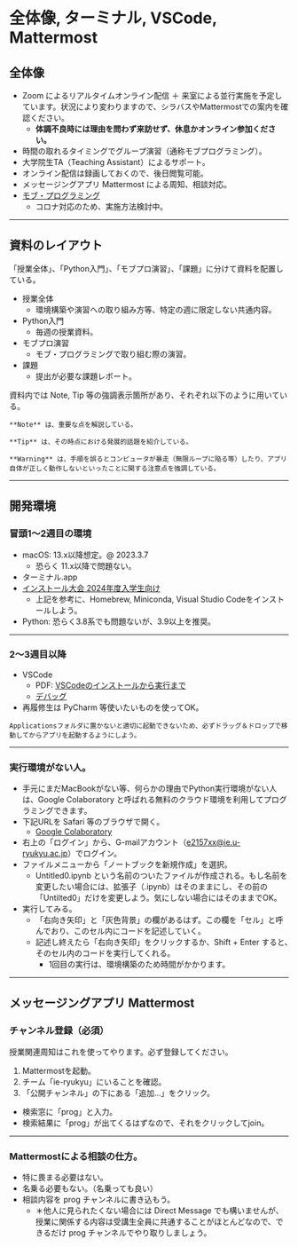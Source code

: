 # 全体像, ターミナル, VSCode, Mattermost

## 全体像
- Zoom によるリアルタイムオンライン配信 ＋ 来室による並行実施を予定しています。状況により変わりますので、シラバスやMattermostでの案内を確認ください。
  - **体調不良時には理由を問わず来訪せず、休息かオンライン参加ください。**
- 時間の取れるタイミングでグループ演習（通称モブプログラミング）。
- 大学院生TA（Teaching Assistant）によるサポート。
- オンライン配信は録画しておくので、後日閲覧可能。
- メッセージングアプリ Mattermost による周知、相談対応。
- [モブ・プログラミング](./exercise/howto)
  - コロナ対応のため、実施方法検討中。

---
## 資料のレイアウト
「授業全体」、「Python入門」、「モブプロ演習」、「課題」に分けて資料を配置している。
- 授業全体
  - 環境構築や演習への取り組み方等、特定の週に限定しない共通内容。
- Python入門
  - 毎週の授業資料。
- モブプロ演習
  - モブ・プログラミングで取り組む際の演習。
- 課題
  - 提出が必要な課題レポート。

資料内では Note, Tip 等の強調表示箇所があり、それぞれ以下のように用いている。

```{note}
**Note** は、重要な点を解説している。
```

```{tip}
**Tip** は、その時点における発展的話題を紹介している。
```

```{warning}
**Warning** は、手順を誤るとコンピュータが暴走（無限ループに陥る等）したり、アプリ自体が正しく動作しないといったことに関する注意点を強調している。
```

---
## 開発環境
### 冒頭1〜2週目の環境
- macOS: 13.x以降想定。@ 2023.3.7
  - 恐らく 11.x以降で問題ない。
- ターミナル.app
- [インストール大会 2024年度入学生向け](https://ie.u-ryukyu.ac.jp/install_2024/post/mac/mac/)
  - 上記を参考に、Homebrew, Miniconda, Visual Studio Codeをインストールしよう。
- Python: 恐らく3.8系でも問題ないが、3.9以上を推奨。

---
### 2〜3週目以降
- VSCode
  - PDF: <a href="http://ie.u-ryukyu.ac.jp/~tnal/2023/prog1/vscode2023.pdf" target="_blank">VSCodeのインストールから実行まで</a>
  - [デバッグ](./debug)
- 再履修生は PyCharm 等使いたいものを使ってOK。

```{warning}
Applicationsフォルダに置かないと適切に起動できないため、必ずドラッグ＆ドロップで移動してからアプリを起動するようにしよう。
```

---
### 実行環境がない人。
- 手元にまだMacBookがない等、何らかの理由でPython実行環境がない人は、Google Colaboratory と呼ばれる無料のクラウド環境を利用してプログラミングできます。
- 下記URLを Safari 等のブラウザで開く。
  - [Google Colaboratory](https://colab.research.google.com/notebooks/welcome.ipynb?hl=ja)
- 右上の「ログイン」から、G-mailアカウント（e2157xx@ie.u-ryukyu.ac.jp）でログイン。
- ファイルメニューから「ノートブックを新規作成」を選択。
  - Untitled0.ipynb という名前のついたファイルが作成される。もし名前を変更したい場合には、拡張子（.ipynb）はそのままにし、その前の「Untilted0」だけを変更しよう。気にしない場合にはそのままでOK。
- 実行してみる。
  - 「右向き矢印」と「灰色背景」の欄があるはず。この欄を「セル」と呼んでおり、このセル内にコードを記述していく。
  - 記述し終えたら「右向き矢印」をクリックするか、Shift + Enter すると、　そのセル内のコードを実行してくれる。
    - 1回目の実行は、環境構築のため時間がかかります。

---
## メッセージングアプリ Mattermost
### チャンネル登録（必須）
授業関連周知はこれを使ってやります。必ず登録してください。

1. Mattermostを起動。
2. チーム「ie-ryukyu」にいることを確認。
3. 「公開チャンネル」の下にある「追加...」をクリック。
  - 検索窓に「prog」と入力。
  - 検索結果に「prog」が出てくるはずなので、それをクリックしてjoin。

---
### Mattermostによる相談の仕方。
- 特に畏まる必要はない。
- 名乗る必要もない。（名乗っても良い）
- 相談内容を prog チャンネルに書き込もう。
  - ＊他人に見られたくない場合には Direct Message でも構いませんが、授業に関係する内容は受講生全員に共通することがほとんどなので、できるだけ prog チャンネルでやり取りしましょう。
